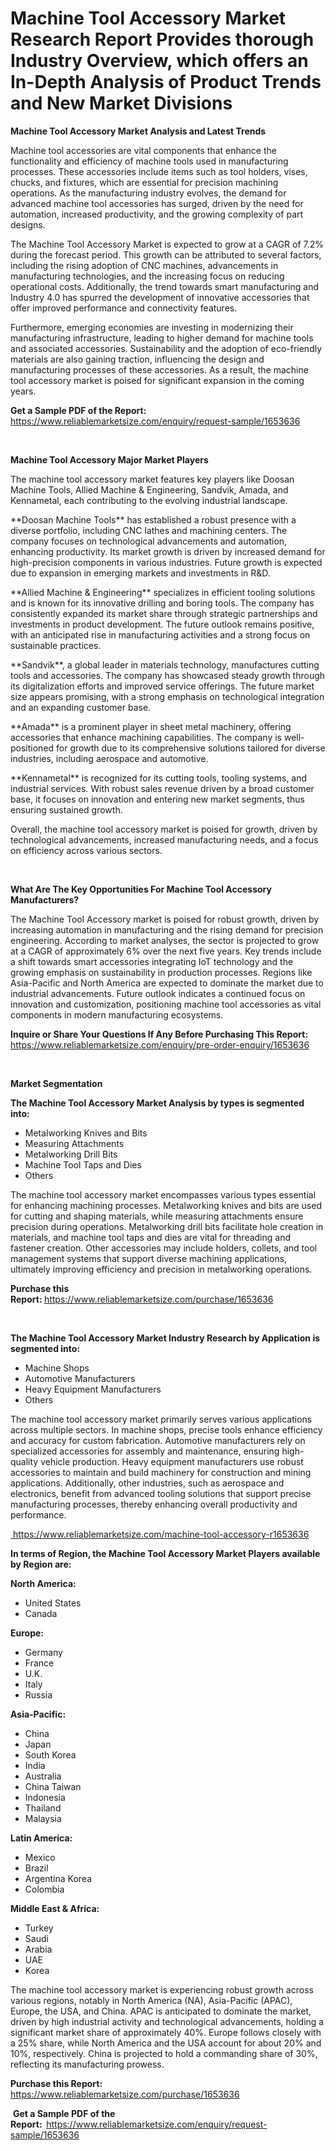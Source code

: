 <p><h1>Machine Tool Accessory Market Research Report Provides thorough Industry Overview, which offers an In-Depth Analysis of Product Trends and New Market Divisions</h1></p><p><strong>Machine Tool Accessory Market Analysis and Latest Trends</strong></p>
<p><p>Machine tool accessories are vital components that enhance the functionality and efficiency of machine tools used in manufacturing processes. These accessories include items such as tool holders, vises, chucks, and fixtures, which are essential for precision machining operations. As the manufacturing industry evolves, the demand for advanced machine tool accessories has surged, driven by the need for automation, increased productivity, and the growing complexity of part designs.</p><p>The Machine Tool Accessory Market is expected to grow at a CAGR of 7.2% during the forecast period. This growth can be attributed to several factors, including the rising adoption of CNC machines, advancements in manufacturing technologies, and the increasing focus on reducing operational costs. Additionally, the trend towards smart manufacturing and Industry 4.0 has spurred the development of innovative accessories that offer improved performance and connectivity features.</p><p>Furthermore, emerging economies are investing in modernizing their manufacturing infrastructure, leading to higher demand for machine tools and associated accessories. Sustainability and the adoption of eco-friendly materials are also gaining traction, influencing the design and manufacturing processes of these accessories. As a result, the machine tool accessory market is poised for significant expansion in the coming years.</p></p>
<p><strong>Get a Sample PDF of the Report:&nbsp;</strong> <a href="https://www.reliablemarketsize.com/enquiry/request-sample/1653636?utm_campaign=3264&utm_medium=2&utm_source=Github&utm_content=ia&utm_term=16042025&utm_id=machine-tool-accessory">https://www.reliablemarketsize.com/enquiry/request-sample/1653636</a></p>
<p>&nbsp;</p>
<p><strong>Machine Tool Accessory Major Market Players</strong></p>
<p><p>The machine tool accessory market features key players like Doosan Machine Tools, Allied Machine & Engineering, Sandvik, Amada, and Kennametal, each contributing to the evolving industrial landscape.</p><p>**Doosan Machine Tools** has established a robust presence with a diverse portfolio, including CNC lathes and machining centers. The company focuses on technological advancements and automation, enhancing productivity. Its market growth is driven by increased demand for high-precision components in various industries. Future growth is expected due to expansion in emerging markets and investments in R&D.</p><p>**Allied Machine & Engineering** specializes in efficient tooling solutions and is known for its innovative drilling and boring tools. The company has consistently expanded its market share through strategic partnerships and investments in product development. The future outlook remains positive, with an anticipated rise in manufacturing activities and a strong focus on sustainable practices.</p><p>**Sandvik**, a global leader in materials technology, manufactures cutting tools and accessories. The company has showcased steady growth through its digitalization efforts and improved service offerings. The future market size appears promising, with a strong emphasis on technological integration and an expanding customer base.</p><p>**Amada** is a prominent player in sheet metal machinery, offering accessories that enhance machining capabilities. The company is well-positioned for growth due to its comprehensive solutions tailored for diverse industries, including aerospace and automotive.</p><p>**Kennametal** is recognized for its cutting tools, tooling systems, and industrial services. With robust sales revenue driven by a broad customer base, it focuses on innovation and entering new market segments, thus ensuring sustained growth.</p><p>Overall, the machine tool accessory market is poised for growth, driven by technological advancements, increased manufacturing needs, and a focus on efficiency across various sectors.</p></p>
<p>&nbsp;</p>
<p><strong>What Are The Key Opportunities For Machine Tool Accessory Manufacturers?</strong></p>
<p><p>The Machine Tool Accessory market is poised for robust growth, driven by increasing automation in manufacturing and the rising demand for precision engineering. According to market analyses, the sector is projected to grow at a CAGR of approximately 6% over the next five years. Key trends include a shift towards smart accessories integrating IoT technology and the growing emphasis on sustainability in production processes. Regions like Asia-Pacific and North America are expected to dominate the market due to industrial advancements. Future outlook indicates a continued focus on innovation and customization, positioning machine tool accessories as vital components in modern manufacturing ecosystems.</p></p>
<p><strong>Inquire or Share Your Questions If Any Before Purchasing This Report:</strong> <a href="https://www.reliablemarketsize.com/enquiry/pre-order-enquiry/1653636?utm_campaign=3264&utm_medium=2&utm_source=Github&utm_content=ia&utm_term=16042025&utm_id=machine-tool-accessory">https://www.reliablemarketsize.com/enquiry/pre-order-enquiry/1653636</a></p>
<p>&nbsp;</p>
<p><strong>Market Segmentation</strong></p>
<p><strong>The Machine Tool Accessory Market Analysis by types is segmented into:</strong></p>
<p><ul><li>Metalworking Knives and Bits</li><li>Measuring Attachments</li><li>Metalworking Drill Bits</li><li>Machine Tool Taps and Dies</li><li>Others</li></ul></p>
<p><p>The machine tool accessory market encompasses various types essential for enhancing machining processes. Metalworking knives and bits are used for cutting and shaping materials, while measuring attachments ensure precision during operations. Metalworking drill bits facilitate hole creation in materials, and machine tool taps and dies are vital for threading and fastener creation. Other accessories may include holders, collets, and tool management systems that support diverse machining applications, ultimately improving efficiency and precision in metalworking operations.</p></p>
<p><strong>Purchase this Report:&nbsp;</strong><a href="https://www.reliablemarketsize.com/purchase/1653636?utm_campaign=3264&utm_medium=2&utm_source=Github&utm_content=ia&utm_term=16042025&utm_id=machine-tool-accessory">https://www.reliablemarketsize.com/purchase/1653636</a></p>
<p>&nbsp;</p>
<p><strong>The Machine Tool Accessory Market Industry Research by Application is segmented into:</strong></p>
<p><ul><li>Machine Shops</li><li>Automotive Manufacturers</li><li>Heavy Equipment Manufacturers</li><li>Others</li></ul></p>
<p><p>The machine tool accessory market primarily serves various applications across multiple sectors. In machine shops, precise tools enhance efficiency and accuracy for custom fabrication. Automotive manufacturers rely on specialized accessories for assembly and maintenance, ensuring high-quality vehicle production. Heavy equipment manufacturers use robust accessories to maintain and build machinery for construction and mining applications. Additionally, other industries, such as aerospace and electronics, benefit from advanced tooling solutions that support precise manufacturing processes, thereby enhancing overall productivity and performance.</p></p>
<p><a href="https://www.reliablemarketsize.com/machine-tool-accessory-r1653636?utm_campaign=3264&utm_medium=2&utm_source=Github&utm_content=ia&utm_term=16042025&utm_id=machine-tool-accessory">&nbsp;https://www.reliablemarketsize.com/machine-tool-accessory-r1653636</a></p>
<p><strong>In terms of Region, the Machine Tool Accessory Market Players available by Region are:</strong></p>
<p>
    <p> <strong> North America: </strong>
        <ul>
            <li>United States</li>
            <li>Canada</li>
        </ul>
        </p> 
    <p> <strong> Europe: </strong>
        <ul>
            <li>Germany</li>
            <li>France</li>
            <li>U.K.</li>
            <li>Italy</li>
            <li>Russia</li>
        </ul>
        </p> 
    <p> <strong> Asia-Pacific: </strong>
        <ul>
            <li>China</li>
            <li>Japan</li>
            <li>South Korea</li>
            <li>India</li>
            <li>Australia</li>
            <li>China Taiwan</li>
            <li>Indonesia</li>
            <li>Thailand</li>
            <li>Malaysia</li>
        </ul>
        </p> 
    <p> <strong> Latin America: </strong>
        <ul>
            <li>Mexico</li>
            <li>Brazil</li>
            <li>Argentina Korea</li>
            <li>Colombia</li>
        </ul>
        </p> 
    <p> <strong> Middle East & Africa: </strong>
        <ul>
            <li>Turkey</li>
            <li>Saudi</li>
            <li>Arabia</li>
            <li>UAE</li>
            <li>Korea</li>
        </ul>
    </p>
    </p>
<p><p>The machine tool accessory market is experiencing robust growth across various regions, notably in North America (NA), Asia-Pacific (APAC), Europe, the USA, and China. APAC is anticipated to dominate the market, driven by high industrial activity and technological advancements, holding a significant market share of approximately 40%. Europe follows closely with a 25% share, while North America and the USA account for about 20% and 10%, respectively. China is projected to hold a commanding share of 30%, reflecting its manufacturing prowess.</p></p>
<p><strong>Purchase this Report: </strong><a href="https://www.reliablemarketsize.com/purchase/1653636?utm_campaign=3264&utm_medium=2&utm_source=Github&utm_content=ia&utm_term=16042025&utm_id=machine-tool-accessory">https://www.reliablemarketsize.com/purchase/1653636</a></p>
<p>&nbsp;<strong>Get a Sample PDF of the Report:&nbsp;&nbsp;</strong><a href="https://www.reliablemarketsize.com/enquiry/request-sample/1653636?utm_campaign=3264&utm_medium=2&utm_source=Github&utm_content=ia&utm_term=16042025&utm_id=machine-tool-accessory">https://www.reliablemarketsize.com/enquiry/request-sample/1653636</a></p>
<p><strong></strong></p>
<p><p></p><p></p><p></p></p>